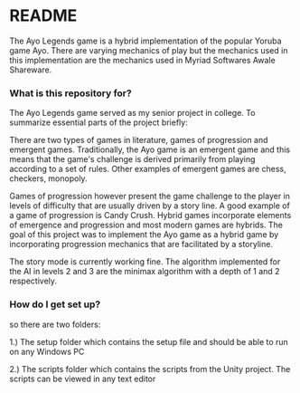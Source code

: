 # README

The Ayo Legends game is a hybrid implementation of the popular Yoruba game Ayo. There are varying mechanics of play but the mechanics
used in this implementation are the mechanics used in Myriad Softwares Awale Shareware.

### What is this repository for?

The Ayo Legends game served as my senior project in college. To summarize essential parts of the project briefly:

There are two types of games in literature, games of progression and emergent games. Traditionally, the Ayo game
is an emergent game and this means that the game's challenge is derived primarily from playing according to a set of rules.
Other examples of emergent games are chess, checkers, monopoly.

Games of progression however present the game challenge to the player
in levels of difficulty that are usually driven by a story line. A good example of a game of progression is Candy Crush.
Hybrid games incorporate elements of emergence and progression and most modern games are hybrids.
The goal of this project was to implement the Ayo game as a hybrid game by incorporating progression mechanics
that are facilitated by a storyline.

The story mode is currently working fine. The algorithm implemented for the AI in levels 2 and 3 are the minimax algorithm
with a depth of 1 and 2 respectively.

### How do I get set up?

so there are two folders:

1.) The setup folder which contains the setup file and should be able to run on any Windows PC

2.) The scripts folder which contains the scripts from the Unity project. The scripts can be viewed in any text editor
